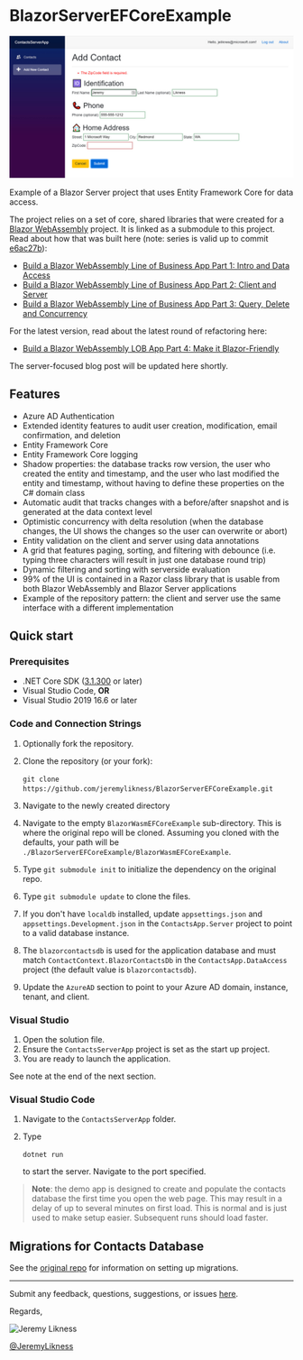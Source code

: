 # BlazorServerEFCoreExample

![Application screenshot](./appsnap.jpg)

Example of a Blazor Server project that uses Entity Framework Core for data access.

The project relies on a set of core, shared libraries that were created for a [Blazor WebAssembly](https://github.com/JeremyLikness/BlazorWasmEFCoreExample) project.
It is linked as a submodule to this project.
Read about how that was built here (note: series is valid up to commit 
[e6ac27b](https://github.com/JeremyLikness/BlazorWasmEFCoreExample/commit/e6ac27b5b2b2c1d40406aa34e8884ec8b0e5808a)):

- [Build a Blazor WebAssembly Line of Business App Part 1: Intro and Data Access](https://blog.jeremylikness.com/blog/build-a-blazor-webassembly-line-of-business-app/)
- [Build a Blazor WebAssembly Line of Business App Part 2: Client and Server](https://blog.jeremylikness.com/blog/build-a-blazor-webassembly-line-of-business-app-part-2/)
- [Build a Blazor WebAssembly Line of Business App Part 3: Query, Delete and Concurrency](https://blog.jeremylikness.com/blog/build-a-blazor-webassembly-line-of-business-app-part-3/)

For the latest version, read about the latest round of refactoring here:

- [Build a Blazor WebAssembly LOB App Part 4: Make it Blazor-Friendly](https://blog.jeremylikness.com/blog/build-a-blazor-webassembly-line-of-business-app-part-4/)

The server-focused blog post will be updated here shortly.

## Features

* Azure AD Authentication
* Extended identity features to audit user creation, modification, email confirmation, and deletion
* Entity Framework Core
* Entity Framework Core logging
* Shadow properties: the database tracks row version, the user who created the entity and timestamp, and the user who last modified the entity and timestamp, without having to define these properties on the C# domain class
* Automatic audit that tracks changes with a before/after snapshot and is generated at the data context level
* Optimistic concurrency with delta resolution (when the database changes, the UI shows the changes so the user can overwrite or abort)
* Entity validation on the client and server using data annotations
* A grid that features paging, sorting, and filtering with debounce (i.e. typing three characters will result in just one database round trip)
* Dynamic filtering and sorting with serverside evaluation
* 99% of the UI is contained in a Razor class library that is usable from both Blazor WebAssembly and Blazor Server applications
* Example of the repository pattern: the client and server use the same interface with a different implementation

## Quick start

### Prerequisites

- .NET Core SDK ([3.1.300](https://dotnet.microsoft.com/download/dotnet-core/3.1) or later)
- Visual Studio Code, **OR**
- Visual Studio 2019 16.6 or later

### Code and Connection Strings

1. Optionally fork the repository.
1. Clone the repository (or your fork): 

   `git clone https://github.com/jeremylikness/BlazorServerEFCoreExample.git`
1. Navigate to the newly created directory
1. Navigate to the empty `BlazorWasmEFCoreExample` sub-directory. This is where the original repo will be cloned. Assuming you cloned with the defaults, your path will be `./BlazorServerEFCoreExample/BlazorWasmEFCoreExample`.
1. Type `git submodule init` to initialize the dependency on the original repo.
1. Type `git submodule update` to clone the files.
1. If you don't have `localdb` installed, update `appsettings.json` and `appsettings.Development.json` in the `ContactsApp.Server` project to point to a valid database instance. 
1. The `blazorcontactsdb` is used for the application database and must match `ContactContext.BlazorContactsDb` in the `ContactsApp.DataAccess` project (the default value is `blazorcontactsdb`).
1. Update the `AzureAD` section to point to your Azure AD domain, instance, tenant, and client.

### Visual Studio

1. Open the solution file.
1. Ensure the `ContactsServerApp` project is set as the start up project.
1. You are ready to launch the application.

See note at the end of the next section.

### Visual Studio Code

1. Navigate to the `ContactsServerApp` folder.
1. Type 

   `dotnet run`
    
   to start the server. Navigate to the port specified.
  
> **Note**: the demo app is designed to create and populate the contacts database the first time you open the web page. This may result in a delay of up to several minutes on first load. This is normal and is just used to make setup easier. Subsequent runs should load faster.

## Migrations for Contacts Database

See the [original repo](https://github.com/JeremyLikness/BlazorWasmEFCoreExample) for information on setting up migrations.

---

Submit any feedback, questions, suggestions, or issues [here](https://github.com/JeremyLikness/BlazorServerEFCoreExample/issues/new).

Regards,

![Jeremy Likness](https://blog.jeremylikness.com/images/jeremylikness.gif)

[@JeremyLikness](https://twitter.com/JeremyLikness)
